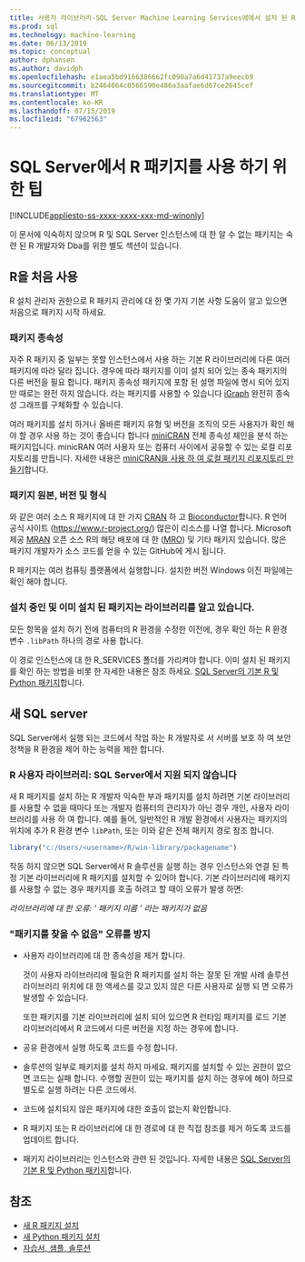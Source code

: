 ```yaml
---
title: 사용자 라이브러리-SQL Server Machine Learning Services에에서 설치 된 R 패키지를 사용 하기 위한 팁
ms.prod: sql
ms.technology: machine-learning
ms.date: 06/13/2019
ms.topic: conceptual
author: dphansen
ms.author: davidph
ms.openlocfilehash: e1aea5bd9166386662fc090a7a6d41737a9eecb9
ms.sourcegitcommit: b2464064c0566590e486a3aafae6d67ce2645cef
ms.translationtype: MT
ms.contentlocale: ko-KR
ms.lasthandoff: 07/15/2019
ms.locfileid: "67962563"
---
```

# <a name="tips-for-using-r-packages-in-sql-server"></a>SQL Server에서 R 패키지를 사용 하기 위한 팁
[!INCLUDE[appliesto-ss-xxxx-xxxx-xxx-md-winonly](../../includes/appliesto-ss-xxxx-xxxx-xxx-md-winonly.md)]

이 문서에 익숙하지 않으며 R 및 SQL Server 인스턴스에 대 한 알 수 없는 패키지는 숙련 된 R 개발자와 Dba를 위한 별도 섹션이 있습니다.

## <a name="new-to-r"></a>R을 처음 사용

R 설치 관리자 권한으로 R 패키지 관리에 대 한 몇 가지 기본 사항 도움이 알고 있으면 처음으로 패키지 시작 하세요.

### <a name="package-dependencies"></a>패키지 종속성

자주 R 패키지 중 일부는 못할 인스턴스에서 사용 하는 기본 R 라이브러리에 다른 여러 패키지에 따라 달라 집니다. 경우에 따라 패키지를 이미 설치 되어 있는 종속 패키지의 다른 버전을 필요 합니다. 패키지 종속성 패키지에 포함 된 설명 파일에 명시 되어 있지만 때로는 완전 하지 않습니다. 라는 패키지를 사용할 수 있습니다 [iGraph](https://igraph.org/r/) 완전히 종속성 그래프를 구체화할 수 있습니다.

여러 패키지를 설치 하거나 올바른 패키지 유형 및 버전을 조직의 모든 사용자가 확인 해야 할 경우 사용 하는 것이 좋습니다 합니다 [miniCRAN](https://mran.microsoft.com/package/miniCRAN) 전체 종속성 체인을 분석 하는 패키지입니다. minicRAN 여러 사용자 또는 컴퓨터 사이에서 공유할 수 있는 로컬 리포지토리를 만듭니다. 자세한 내용은 [miniCRAN을 사용 하 여 로컬 패키지 리포지토리 만들기](create-a-local-package-repository-using-minicran.md)합니다.

### <a name="package-sources-versions-and-formats"></a>패키지 원본, 버전 및 형식

와 같은 여러 소스 R 패키지에 대 한 가지 [CRAN](https://cran.r-project.org/) 하 고 [Bioconductor](https://www.bioconductor.org/)합니다. R 언어 공식 사이트 (<https://www.r-project.org/>) 많은이 리소스를 나열 합니다. Microsoft 제공 [MRAN](https://mran.microsoft.com/) 오픈 소스 R의 해당 배포에 대 한 ([MRO](https://mran.microsoft.com/open)) 및 기타 패키지 있습니다. 많은 패키지 개발자가 소스 코드를 얻을 수 있는 GitHub에 게시 됩니다.

R 패키지는 여러 컴퓨팅 플랫폼에서 실행합니다. 설치한 버전 Windows 이진 파일에는 확인 해야 합니다.

### <a name="know-which-library-you-are-installing-to-and-which-packages-are-already-installed"></a>설치 중인 및 이미 설치 된 패키지는 라이브러리를 알고 있습니다.

모든 항목을 설치 하기 전에 컴퓨터의 R 환경을 수정한 이전에, 경우 확인 하는 R 환경 변수 `.libPath` 하나의 경로 사용 합니다.

이 경로 인스턴스에 대 한 R_SERVICES 폴더를 가리켜야 합니다. 이미 설치 된 패키지를 확인 하는 방법을 비롯 한 자세한 내용은 참조 하세요. [SQL Server의 기본 R 및 Python 패키지](../package-management/default-packages.md)합니다.

## <a name="new-to-sql-server"></a>새 SQL server

SQL Server에서 실행 되는 코드에서 작업 하는 R 개발자로 서 서버를 보호 하 여 보안 정책을 R 환경을 제어 하는 능력을 제한 합니다.

### <a name="r-user-libraries-not-supported-on-sql-server"></a>R 사용자 라이브러리: SQL Server에서 지원 되지 않습니다

새 R 패키지를 설치 하는 R 개발자 익숙한 부과 패키지를 설치 하려면 기본 라이브러리를 사용할 수 없을 때마다 또는 개발자 컴퓨터의 관리자가 아닌 경우 개인, 사용자 라이브러리를 사용 하 여 합니다. 예를 들어, 일반적인 R 개발 환경에서 사용자는 패키지의 위치에 추가 R 환경 변수 `libPath`, 또는 이와 같은 전체 패키지 경로 참조 합니다.

```R
library("c:/Users/<username>/R/win-library/packagename")
```

작동 하지 않으면 SQL Server에서 R 솔루션을 실행 하는 경우 인스턴스와 연결 된 특정 기본 라이브러리에 R 패키지를 설치할 수 있어야 합니다. 기본 라이브러리에 패키지를 사용할 수 없는 경우 패키지를 호출 하려고 할 때이 오류가 발생 하면:

*라이브러리에 대 한 오류: ' 패키지 이름 ' 라는 패키지가 없음*

### <a name="avoid-package-not-found-errors"></a>"패키지를 찾을 수 없음" 오류를 방지

+ 사용자 라이브러리에 대 한 종속성을 제거 합니다. 

    것이 사용자 라이브러리에 필요한 R 패키지를 설치 하는 잘못 된 개발 사례 솔루션 라이브러리 위치에 대 한 액세스를 갖고 있지 않은 다른 사용자로 실행 되 면 오류가 발생할 수 있습니다.

    또한 패키지를 기본 라이브러리에 설치 되어 있으면 R 런타임 패키지를 로드 기본 라이브러리에서 R 코드에서 다른 버전을 지정 하는 경우에 합니다.

+ 공유 환경에서 실행 하도록 코드를 수정 합니다.

+ 솔루션의 일부로 패키지를 설치 하지 마세요. 패키지를 설치할 수 있는 권한이 없으면 코드는 실패 합니다. 수행할 권한이 있는 패키지를 설치 하는 경우에 해야 하므로 별도로 실행 하려는 다른 코드에서.

+ 코드에 설치되지 않은 패키지에 대한 호출이 없는지 확인합니다.

+ R 패키지 또는 R 라이브러리에 대 한 경로에 대 한 직접 참조를 제거 하도록 코드를 업데이트 합니다. 

+ 패키지 라이브러리는 인스턴스와 관련 된 것입니다. 자세한 내용은 [SQL Server의 기본 R 및 Python 패키지](../package-management/default-packages.md)합니다.

## <a name="see-also"></a>참조

+ [새 R 패키지 설치](install-additional-r-packages-on-sql-server.md)
+ [새 Python 패키지 설치](../python/install-additional-python-packages-on-sql-server.md)
+ [자습서, 샘플, 솔루션](../tutorials/machine-learning-services-tutorials.md)